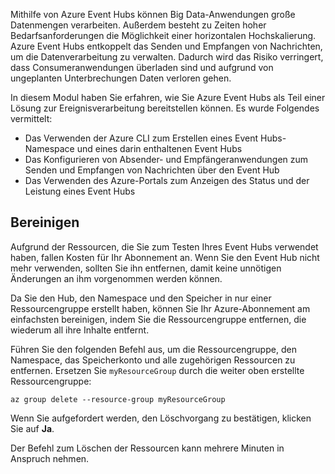 Mithilfe von Azure Event Hubs können Big Data-Anwendungen große Datenmengen verarbeiten. Außerdem besteht zu Zeiten hoher Bedarfsanforderungen die Möglichkeit einer horizontalen Hochskalierung. Azure Event Hubs entkoppelt das Senden und Empfangen von Nachrichten, um die Datenverarbeitung zu verwalten. Dadurch wird das Risiko verringert, dass Consumeranwendungen überladen sind und aufgrund von ungeplanten Unterbrechungen Daten verloren gehen.

In diesem Modul haben Sie erfahren, wie Sie Azure Event Hubs als Teil einer Lösung zur Ereignisverarbeitung bereitstellen können. Es wurde Folgendes vermittelt:

- Das Verwenden der Azure CLI zum Erstellen eines Event Hubs-Namespace und eines darin enthaltenen Event Hubs 
- Das Konfigurieren von Absender- und Empfängeranwendungen zum Senden und Empfangen von Nachrichten über den Event Hub
- Das Verwenden des Azure-Portals zum Anzeigen des Status und der Leistung eines Event Hubs

## <a name="clean-up"></a>Bereinigen 
<!---TODO: Update for sandbox?--->

Aufgrund der Ressourcen, die Sie zum Testen Ihres Event Hubs verwendet haben, fallen Kosten für Ihr Abonnement an. Wenn Sie den Event Hub nicht mehr verwenden, sollten Sie ihn entfernen, damit keine unnötigen Änderungen an ihm vorgenommen werden können.

Da Sie den Hub, den Namespace und den Speicher in nur einer Ressourcengruppe erstellt haben, können Sie Ihr Azure-Abonnement am einfachsten bereinigen, indem Sie die Ressourcengruppe entfernen, die wiederum all ihre Inhalte entfernt. 

Führen Sie den folgenden Befehl aus, um die Ressourcengruppe, den Namespace, das Speicherkonto und alle zugehörigen Ressourcen zu entfernen. Ersetzen Sie `myResourceGroup` durch die weiter oben erstellte Ressourcengruppe:

```azurecli
az group delete --resource-group myResourceGroup
```

Wenn Sie aufgefordert werden, den Löschvorgang zu bestätigen, klicken Sie auf **Ja**.

Der Befehl zum Löschen der Ressourcen kann mehrere Minuten in Anspruch nehmen.
